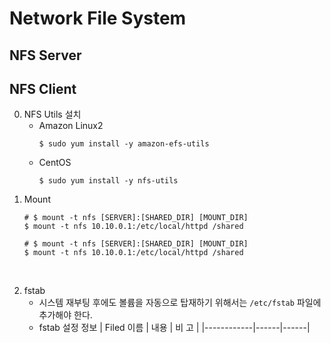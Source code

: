 # Network File System

## NFS Server
## NFS Client
0. NFS Utils 설치
    * Amazon Linux2
        ```
        $ sudo yum install -y amazon-efs-utils
        ```
    * CentOS
        ```
        $ sudo yum install -y nfs-utils
        ```
1. Mount
	```
    # $ mount -t nfs [SERVER]:[SHARED_DIR] [MOUNT_DIR]
    $ mount -t nfs 10.10.0.1:/etc/local/httpd /shared

	# $ mount -t nfs [SERVER]:[SHARED_DIR] [MOUNT_DIR]
    $ mount -t nfs 10.10.0.1:/etc/local/httpd /shared
	```
</br>

2. fstab
	* 시스템 재부팅 후에도 볼륨을 자동으로 탑재하기 위해서는 ```/etc/fstab``` 파일에 추가해야 한다.
	* fstab 설정 정보
		| Filed 이름 | 내용 | 비 고 |
		|------------|------|------|